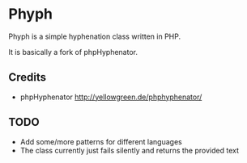 Phyph
=====

Phyph is a simple hyphenation class written in PHP.

It is basically a fork of phpHyphenator.

## Credits

- phpHyphenator http://yellowgreen.de/phphyphenator/

## TODO

- Add some/more patterns for different languages
- The class currently just fails silently and returns the provided text
